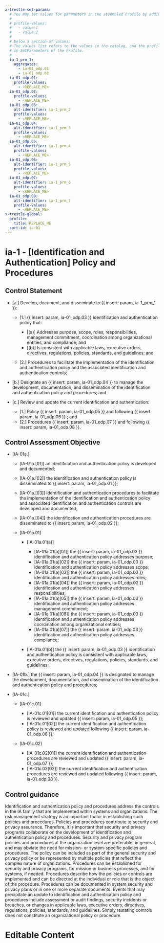 ```yaml
---
x-trestle-set-params:
  # You may set values for parameters in the assembled Profile by adding
  #
  # profile-values:
  #   - value 1
  #   - value 2
  #
  # below a section of values:
  # The values list refers to the values in the catalog, and the profile-values represent values
  # in SetParameters of the Profile.
  #
  ia-1_prm_1:
    aggregates:
      - ia-01_odp.01
      - ia-01_odp.02
  ia-01_odp.01:
    profile-values:
      - <REPLACE_ME>
  ia-01_odp.02:
    profile-values:
      - <REPLACE_ME>
  ia-01_odp.03:
    alt-identifier: ia-1_prm_2
    profile-values:
      - <REPLACE_ME>
  ia-01_odp.04:
    alt-identifier: ia-1_prm_3
    profile-values:
      - <REPLACE_ME>
  ia-01_odp.05:
    alt-identifier: ia-1_prm_4
    profile-values:
      - <REPLACE_ME>
  ia-01_odp.06:
    alt-identifier: ia-1_prm_5
    profile-values:
      - <REPLACE_ME>
  ia-01_odp.07:
    alt-identifier: ia-1_prm_6
    profile-values:
      - <REPLACE_ME>
  ia-01_odp.08:
    alt-identifier: ia-1_prm_7
    profile-values:
      - <REPLACE_ME>
x-trestle-global:
  profile:
    title: REPLACE_ME
  sort-id: ia-01
---
```


# ia-1 - \[Identification and Authentication\] Policy and Procedures

## Control Statement

- \[a.\] Develop, document, and disseminate to {{ insert: param, ia-1_prm_1 }}:

  - \[1.\] {{ insert: param, ia-01_odp.03 }} identification and authentication policy that:

    - \[(a)\] Addresses purpose, scope, roles, responsibilities, management commitment, coordination among organizational entities, and compliance; and
    - \[(b)\] Is consistent with applicable laws, executive orders, directives, regulations, policies, standards, and guidelines; and

  - \[2.\] Procedures to facilitate the implementation of the identification and authentication policy and the associated identification and authentication controls;

- \[b.\] Designate an {{ insert: param, ia-01_odp.04 }} to manage the development, documentation, and dissemination of the identification and authentication policy and procedures; and

- \[c.\] Review and update the current identification and authentication:

  - \[1.\] Policy {{ insert: param, ia-01_odp.05 }} and following {{ insert: param, ia-01_odp.06 }} ; and
  - \[2.\] Procedures {{ insert: param, ia-01_odp.07 }} and following {{ insert: param, ia-01_odp.08 }}.

## Control Assessment Objective

- \[IA-01a.\]

  - \[IA-01a.[01]\] an identification and authentication policy is developed and documented;
  - \[IA-01a.[02]\] the identification and authentication policy is disseminated to {{ insert: param, ia-01_odp.01 }};
  - \[IA-01a.[03]\] identification and authentication procedures to facilitate the implementation of the identification and authentication policy and associated identification and authentication controls are developed and documented;
  - \[IA-01a.[04]\] the identification and authentication procedures are disseminated to {{ insert: param, ia-01_odp.02 }};
  - \[IA-01a.01\]

    - \[IA-01a.01(a)\]

      - \[IA-01a.01(a)[01]\] the {{ insert: param, ia-01_odp.03 }} identification and authentication policy addresses purpose;
      - \[IA-01a.01(a)[02]\] the {{ insert: param, ia-01_odp.03 }} identification and authentication policy addresses scope;
      - \[IA-01a.01(a)[03]\] the {{ insert: param, ia-01_odp.03 }} identification and authentication policy addresses roles;
      - \[IA-01a.01(a)[04]\] the {{ insert: param, ia-01_odp.03 }} identification and authentication policy addresses responsibilities;
      - \[IA-01a.01(a)[05]\] the {{ insert: param, ia-01_odp.03 }} identification and authentication policy addresses management commitment;
      - \[IA-01a.01(a)[06]\] the {{ insert: param, ia-01_odp.03 }} identification and authentication policy addresses coordination among organizational entities;
      - \[IA-01a.01(a)[07]\] the {{ insert: param, ia-01_odp.03 }} identification and authentication policy addresses compliance;

    - \[IA-01a.01(b)\] the {{ insert: param, ia-01_odp.03 }} identification and authentication policy is consistent with applicable laws, executive orders, directives, regulations, policies, standards, and guidelines;

- \[IA-01b.\] the {{ insert: param, ia-01_odp.04 }} is designated to manage the development, documentation, and dissemination of the identification and authentication policy and procedures;

- \[IA-01c.\]

  - \[IA-01c.01\]

    - \[IA-01c.01[01]\] the current identification and authentication policy is reviewed and updated {{ insert: param, ia-01_odp.05 }};
    - \[IA-01c.01[02]\] the current identification and authentication policy is reviewed and updated following {{ insert: param, ia-01_odp.06 }};

  - \[IA-01c.02\]

    - \[IA-01c.02[01]\] the current identification and authentication procedures are reviewed and updated {{ insert: param, ia-01_odp.07 }};
    - \[IA-01c.02[02]\] the current identification and authentication procedures are reviewed and updated following {{ insert: param, ia-01_odp.08 }}.

## Control guidance

Identification and authentication policy and procedures address the controls in the IA family that are implemented within systems and organizations. The risk management strategy is an important factor in establishing such policies and procedures. Policies and procedures contribute to security and privacy assurance. Therefore, it is important that security and privacy programs collaborate on the development of identification and authentication policy and procedures. Security and privacy program policies and procedures at the organization level are preferable, in general, and may obviate the need for mission- or system-specific policies and procedures. The policy can be included as part of the general security and privacy policy or be represented by multiple policies that reflect the complex nature of organizations. Procedures can be established for security and privacy programs, for mission or business processes, and for systems, if needed. Procedures describe how the policies or controls are implemented and can be directed at the individual or role that is the object of the procedure. Procedures can be documented in system security and privacy plans or in one or more separate documents. Events that may precipitate an update to identification and authentication policy and procedures include assessment or audit findings, security incidents or breaches, or changes in applicable laws, executive orders, directives, regulations, policies, standards, and guidelines. Simply restating controls does not constitute an organizational policy or procedure.

# Editable Content

<!-- Make additions and edits below -->
<!-- The above represents the contents of the control as received by the profile, prior to additions. -->
<!-- If the profile makes additions to the control, they will appear below. -->
<!-- The above markdown may not be edited but you may edit the content below, and/or introduce new additions to be made by the profile. -->
<!-- If there is a yaml header at the top, parameter values may be edited. Use --set-parameters to incorporate the changes during assembly. -->
<!-- The content here will then replace what is in the profile for this control, after running profile-assemble. -->
<!-- The current profile has no added parts for this control, but you may add new ones here. -->
<!-- Each addition must have a heading either of the form ## Control my_addition_name -->
<!-- or ## Part a. (where the a. refers to one of the control statement labels.) -->
<!-- "## Control" parts are new parts added after the statement part. -->
<!-- "## Part" parts are new parts added into the top-level statement part with that label. -->
<!-- Subparts may be added with nested hash levels of the form ### My Subpart Name -->
<!-- underneath the parent ## Control or ## Part being added -->
<!-- See https://ibm.github.io/compliance-trestle/tutorials/ssp_profile_catalog_authoring/ssp_profile_catalog_authoring for guidance. -->
